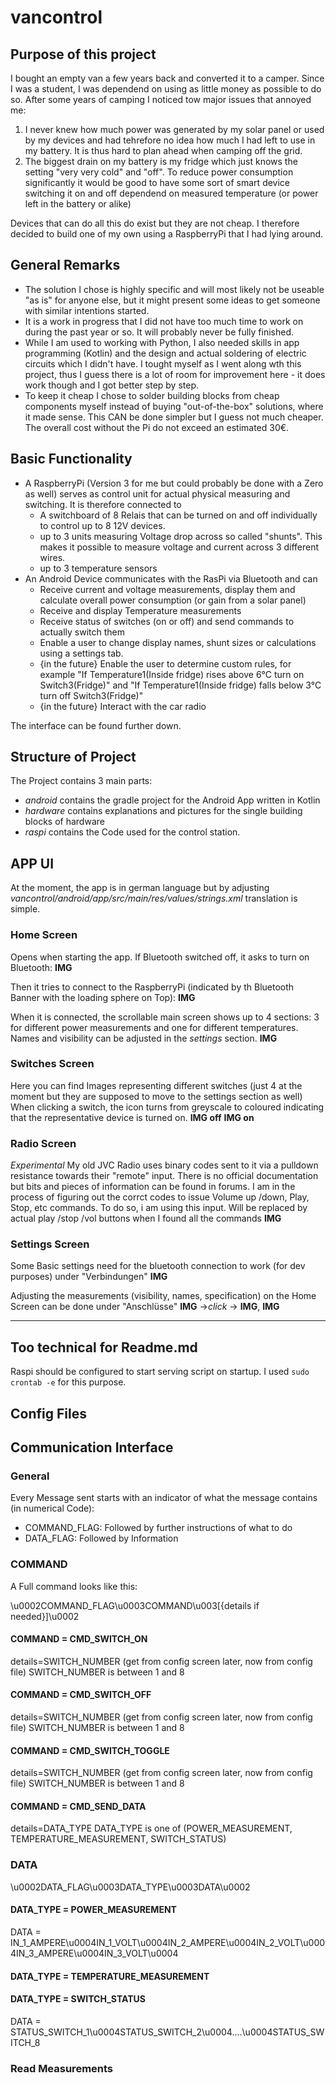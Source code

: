 # vancontrol
## Purpose of this project
I bought an empty van a few years back and converted it to a camper. Since I was a student, I was dependend on
using as little money as possible to do so. After some years of camping I noticed tow major issues that annoyed me:
1. I never knew how much power was generated by my solar panel or used by my devices and had tehrefore
no idea how much I had left to use in my battery. It is thus hard to plan ahead when camping off the grid.
1. The biggest drain on my battery is my fridge which just knows the setting "very very cold" and "off".
To reduce power consumption significantly it would be good to have some sort of smart device switching it on and off 
dependend on measured temperature (or power left in the battery or alike)

Devices that can do all this do exist but they are not cheap. I therefore decided to build one of my own using a
RaspberryPi that I had lying around.

## General Remarks
* The solution I chose is highly specific and will most likely not be useable "as is" for anyone else,
 but it might present some ideas to get someone with similar intentions started.
* It is a work in progress that I did not have too much time to work on during the past year or so. 
It will probably never be fully finished.
* While I am used to working with Python, I also needed skills in app programming (Kotlin) and
the design and actual soldering of electric circuits which I didn't have. I tought myself as I went along wth this project,
thus I guess there is a lot of room for improvement here - it does work though and I got better step by step.
* To keep it cheap I chose to solder building blocks from cheap components myself instead of buying "out-of-the-box" 
solutions, where it made sense. This CAN be done simpler but I guess not much cheaper. 
The overall cost without the Pi do not exceed an estimated 30€.

## Basic Functionality
* A RaspberryPi (Version 3 for me but could probably be done with a Zero as well) serves as control unit for actual
physical measuring and switching. It is therefore connected to
    * A switchboard of 8 Relais that can be turned on and off individually to control up to 8 12V devices.
    * up to 3 units measuring Voltage drop across so called "shunts". This makes it possible to measure voltage and current across 3 different wires.
    * up to 3 temperature sensors
* An Android Device communicates with the RasPi via Bluetooth and can
    * Receive current and voltage measurements, display them and calculate overall power consumption (or gain from a solar panel)
    * Receive and display Temperature measurements
    * Receive status of switches (on or off) and send commands to actually switch them
    * Enable a user to change display names, shunt sizes or calculations using a settings tab.
    * {in the future} Enable the user to determine custom rules, for example
    "If Temperature1(Inside fridge) rises above 6°C turn on Switch3(Fridge)" and "If Temperature1(Inside fridge) falls below 3°C turn off Switch3(Fridge)"
    * {in the future} Interact with the car radio
    
The interface can be found further down.

## Structure of Project
The Project contains 3 main parts:
* *android* contains the gradle project for the Android App written in Kotlin
* *hardware* contains explanations and pictures for the single building blocks of hardware
* *raspi* contains the Code used for the control station.

## APP UI
At the moment, the app is in german language but by adjusting *vancontrol/android/app/src/main/res/values/strings.xml* translation is simple.

### Home Screen
Opens when starting the app. If Bluetooth switched off, it asks to turn on Bluetooth:
**IMG**

Then it tries to connect to the RaspberryPi (indicated by th Bluetooth Banner with the loading sphere on Top):
**IMG**

When it is connected, the scrollable main screen shows up to 4 sections: 3 for different power measurements and one for different temperatures.
Names and visibility can be adjusted in the *settings* section.
**IMG**

### Switches Screen
Here you can find Images representing different switches (just 4 at the moment but they are supposed to move to the settings section as well)
When clicking a switch, the icon turns from greyscale to coloured indicating that the representative device is turned on.
**IMG off** **IMG on**

### Radio Screen
*Experimental* My old JVC Radio uses binary codes sent to it via a pulldown resistance towards their "remote" input.
There is no official documentation but bits and pieces of information can be found in forums. I am in the process of
figuring out the corrct codes to issue Volume up /down, Play, Stop, etc commands. To do so, i am using this input. Will be replaced by actual 
play /stop /vol buttons when I found all the commands
**IMG**

### Settings Screen
Some Basic settings need for the bluetooth connection to work (for dev purposes) under "Verbindungen"
**IMG**

Adjusting the measurements (visibility, names, specification) on the Home Screen can be done under "Anschlüsse"
**IMG** ->*click* -> **IMG**, **IMG**

-----------------------------
## Too technical for Readme.md

Raspi should be configured to start serving script on startup. I used `sudo crontab -e` for this purpose.

## Config Files

## Communication Interface

### General
Every Message sent starts with an indicator of what the message contains (in numerical Code):
- COMMAND_FLAG: Followed by further instructions of what to do 
- DATA_FLAG: Followed by Information

### COMMAND
A Full command looks like this:

\u0002COMMAND_FLAG\u0003COMMAND\u003[{details if needed}]\u0002

#### COMMAND = CMD_SWITCH_ON
details=SWITCH_NUMBER (get from config screen later, now from config file)
SWITCH_NUMBER is between 1 and 8

#### COMMAND = CMD_SWITCH_OFF
details=SWITCH_NUMBER (get from config screen later, now from config file)
SWITCH_NUMBER is between 1 and 8

#### COMMAND = CMD_SWITCH_TOGGLE
details=SWITCH_NUMBER (get from config screen later, now from config file)
SWITCH_NUMBER is between 1 and 8

#### COMMAND = CMD_SEND_DATA
details=DATA_TYPE
DATA_TYPE is one of (POWER_MEASUREMENT, TEMPERATURE_MEASUREMENT, SWITCH_STATUS)

### DATA
\u0002DATA_FLAG\u0003DATA_TYPE\u0003DATA\u0002

#### DATA_TYPE = POWER_MEASUREMENT
DATA = IN_1_AMPERE\u0004IN_1_VOLT\u0004IN_2_AMPERE\u0004IN_2_VOLT\u0004IN_3_AMPERE\u0004IN_3_VOLT\u0004

#### DATA_TYPE = TEMPERATURE_MEASUREMENT

#### DATA_TYPE = SWITCH_STATUS
DATA = STATUS_SWITCH_1\u0004STATUS_SWITCH_2\u0004....\u0004STATUS_SWITCH_8

### Read Measurements